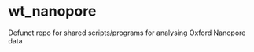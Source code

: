 wt_nanopore
===========

Defunct repo for shared scripts/programs for analysing Oxford Nanopore data
